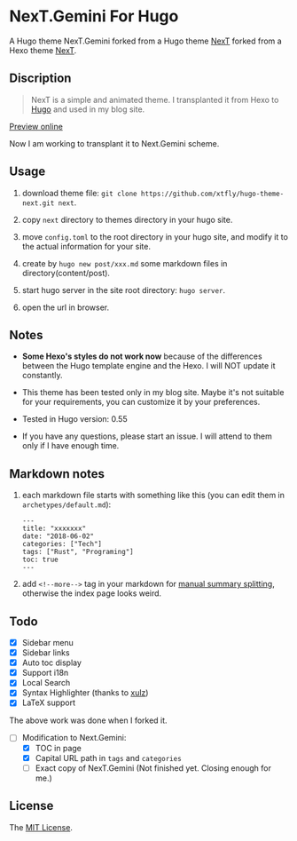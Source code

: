 # NexT.Gemini For Hugo

A Hugo theme NexT.Gemini forked from a Hugo theme [NexT](https://github.com/xtfly/hugo-theme-next) forked from a Hexo theme [NexT](https://github.com/iissnan/hexo-theme-next).

## Discription

> NexT is a simple and animated theme. I transplanted it from Hexo to [Hugo](https://gohugo.io/) and used in my blog site.

[Preview online](https://github-young.github.io/hugo-theme-next/)

Now I am working to transplant it to Next.Gemini scheme.

## Usage

1. download theme file: `` git clone https://github.com/xtfly/hugo-theme-next.git next ``.

2. copy `` next `` directory to themes directory in your hugo site.

3. move `` config.toml `` to the root directory in your hugo site, and modify it to the actual information for your site.

4. create by `` hugo new post/xxx.md `` some markdown files in directory(content/post).

5. start hugo server in the site root directory: `` hugo server ``.

6. open the url in browser.

## Notes

- **Some Hexo's styles do not work now** because of the differences between the Hugo template engine and the Hexo. I will NOT update it constantly.

- This theme has been tested only in my blog site. Maybe it's not suitable for your requirements, you can customize it by your preferences.

- Tested in Hugo version: 0.55

- If you have any questions, please start an issue. I will attend to them only if I have enough time.

## Markdown notes

1. each markdown file starts with something like this (you can edit them in `` archetypes/default.md ``):

    ```
    ---
    title: "xxxxxxx"
    date: "2018-06-02"
    categories: ["Tech"]
    tags: ["Rust", "Programing"]
    toc: true
    ---
    ```

1. add `` <!--more--> `` tag in your markdown for [manual summary splitting](https://gohugo.io/content-management/summaries/#user-defined-manual-summary-splitting), otherwise the index page looks weird.


## Todo

- [x] Sidebar menu
- [x] Sidebar links
- [x] Auto toc display
- [x] Support i18n
- [x] Local Search
- [x] Syntax Highlighter (thanks to [xulz](https://github.com/xtfly/hugo-theme-next/pull/6))
- [x] LaTeX support

The above work was done when I forked it.

- [ ] Modification to Next.Gemini: 
   - [x] TOC in page
   - [x] Capital URL path in `` tags `` and `` categories ``
   - [ ] Exact copy of NexT.Gemini (Not finished yet. Closing enough for me.)

## License
The [MIT License](LICENSE).
